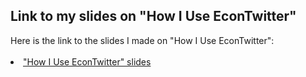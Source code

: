<html lang="en">
  <head>
    <meta charset="utf-8">
    <meta name="description" content="How I Use EconTwitter slides">
  
  </head>

        

<div class="page-header">
  <h2>Link to my slides on "How I Use EconTwitter" </h2>
</div>

<div class="row-fluid">
  <div class="span12">
    Here is the link to the slides I made on "How I Use EconTwitter":
    <br/>
    <br/>
    <li><a href="{{ BASE_PATH }}/assets/burton_econtwitter_slides.pdf">"How I Use EconTwitter" slides</a></li>
    <br/>
    <br/>


  </div>
</div>


<br/>
<br/>
<br/>

     
  <span id="lastModified"></span>

  

    
</html>
